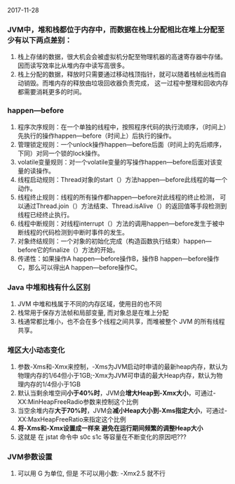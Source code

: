2017-11-28

### JVM中，堆和栈都位于内存中，而数据在栈上分配相比在堆上分配至少有以下两点差别：
1. 栈上存储的数据，很大机会会被虚拟机分配至物理机器的高速寄存器中存储。因而读写效率比从堆内存中读写高很多。
2. 栈上分配的数据，释放时只需要通过移动栈顶指针，就可以随着栈帧出栈而自动销毁。而堆内存的释放由垃圾回收器负责完成，
		这一过程中整理和回收内存都需要消耗更多的时间。
		
### happen—before		 
1. 程序次序规则：在一个单独的线程中，按照程序代码的执行流顺序，（时间上）先执行的操作happen—before（时间上）后执行的操作。
2. 管理锁定规则：一个unlock操作happen—before后面（时间上的先后顺序，下同）对同一个锁的lock操作。
3. volatile变量规则：对一个volatile变量的写操作happen—before后面对该变量的读操作。
4. 线程启动规则：Thread对象的start（）方法happen—before此线程的每一个动作。
5. 线程终止规则：线程的所有操作都happen—before对此线程的终止检测，
     可以通过Thread.join（）方法结束、Thread.isAlive（）的返回值等手段检测到线程已经终止执行。
6. 线程中断规则：对线程interrupt（）方法的调用happen—before发生于被中断线程的代码检测到中断时事件的发生。
7. 对象终结规则：一个对象的初始化完成（构造函数执行结束）happen—before它的finalize（）方法的开始。
8. 传递性：如果操作A happen—before操作B，操作B happen—before操作C，那么可以得出A happen—before操作C。

### Java 中堆和栈有什么区别
1. JVM 中堆和栈属于不同的内存区域，使用目的也不同
2. 栈常用于保存方法帧和局部变量, 而对象总是在堆上分配
3. 栈通常都比堆小，也不会在多个线程之间共享，而堆被整个 JVM 的所有线程共享。

### 堆区大小动态变化
1. 参数-Xms和-Xmx来控制，-Xms为JVM启动时申请的最新heap内存，默认为物理内存的1/64但小于1GB;-Xmx为JVM可申请的最大Heap内存，默认为物理内存的1/4但小于1GB
2. 默认当剩余堆空间**小于40%时**，JVM会**增大Heap到-Xmx大小**，可通过-XX:MinHeapFreeRadio参数来控制这个比例
3. 当空余堆内存**大于70%时**，JVM会**减小Heap大小到-Xms指定大小**，可通过-XX:MaxHeapFreeRatio来指定这个比例
4. **将-Xms和-Xmx设置成一样来 避免在运行期间频繁的调整Heap大小**
5. 这就是 在 jstat 命令中 s0c s1c 等容量在不断变化的原因吧???

### JVM参数设置
1. 可以用 G 为单位, 但是 不可以用小数: -Xmx2.5 就不行